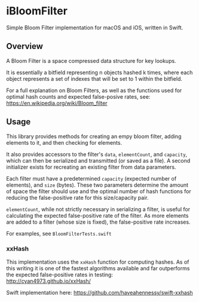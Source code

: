 # iBloomFilter

Simple Bloom Filter implementation for macOS and iOS, written in Swift.

## Overview

A Bloom Filter is a space compressed data structure for key lookups. 

It is essentially a bitfield representing n objects hashed k times, where each object represents a set of indexes that will be set to 1 within the bitfield.

For a full explanation on Bloom Filters, as well as the functions used for optimal hash counts and expected false-posive rates, see:
https://en.wikipedia.org/wiki/Bloom_filter

## Usage

This library provides methods for creating an empy bloom filter, adding elements to it, and then checking for elements.

It also provides accessors to the filter's `data`,  `elementCount`, and `capacity`, which can then be serialized and transmitted (or saved as a file). A second initializer exists for recreating an existing filter from data parameters.

Each filter must have a predetermined `capacity` (expected number of elements), and `size` (bytes). These two parameters determine the amount of space the filter should use and the optimal number of hash functions for reducing the false-positive rate for this size/capacity pair.

`elementCount`, while not strictly necessary in serializing a filter, is useful for calculating the expected false-positive rate of the filter. As more elements are added to a filter (whose size is fixed), the false-positive rate increases.

For examples, see `BloomFilterTests.swift`

### xxHash

This implementation uses the `xxHash` function for computing hashes. As of this writing it is one of the fastest algorithms available and far outperforms the expected false-positive rates in testing:
http://cyan4973.github.io/xxHash/

Swift implementation here:
https://github.com/haveahennessy/swift-xxhash




